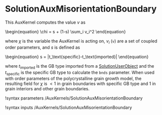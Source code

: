 # SolutionAuxMisorientationBoundary

This AuxKernel computes the value $v$ as

\begin{equation}
\chi = s + (1-s) \sum_i v_i^2
\end{equation}

where $\chi$ is the variable the AuxKernel is acting on, $v_i$ (`v`) are a set
of coupled order parameters, and $s$ is defined as 

\begin{equation}
s = |t_\text{specific}-t_\text{imported}|
\end{equation}

where $t_\text{imported}$ is the GB type imported from a [SolutionUserObject](framework:/SolutionUserObject.md) and the $t_\text{specific}$ is the specific GB type to calculate the `bnds` parameter. When used with order parameters of the polycrystalline grain growth model, the resulting field for $\chi$ is $<1$ in grain boundaries with specific GB type and $1$ in grain interiors and other grain boundaries.

!syntax parameters /AuxKernels/SolutionAuxMisorientationBoundary

!syntax inputs /AuxKernels/SolutionAuxMisorientationBoundary